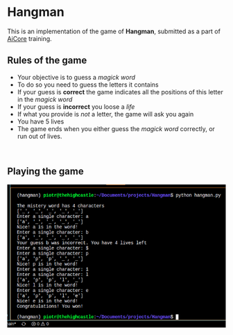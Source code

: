 # Hangman

This is an implementation of the game of **Hangman**, submitted as a part of 
[AiCore](https://www.theaicore.com/) training.  



## Rules of the game

- Your objective is to guess a *magick word*
- To do so you need to guess the letters it contains
- If your guess is **correct** the game indicates all the positions of this letter in the *magick word*
- If your guess is **incorrect** you loose a *life*
- If what you provide is *not* a letter, the game will ask you again
- You have 5 lives
- The game ends when you either guess the *magick word* correctly, or run out of lives.

<br/>

## Playing the game
![alt text](snap.png)